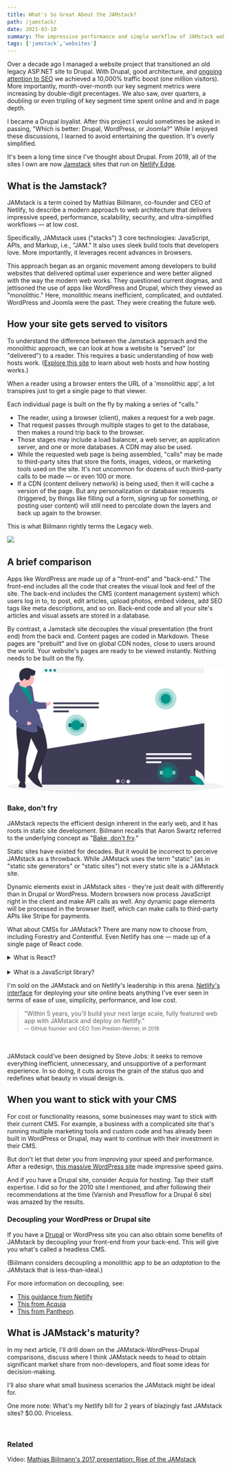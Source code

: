 ```yaml
---
title: What's So Great About the JAMstack?
path: /jamstack/
date: 2021-03-10
summary: The impressive performance and simple workflow of JAMstack websites is leaving monolithic apps and practices behind.
tags: ['jamstack','websites']
---
```


Over a decade ago I managed a website project that transitioned an old legacy ASP.NET site to Drupal. With Drupal, good architecture, and <a href="/seo-set-forget">ongoing attention to SEO</a> we achieved a 10,000% traffic boost (one million visitors). More importantly, month-over-month our key segment metrics were increasing by double-digit precentages. We also saw, over quarters, a doubling or even tripling of key segment time spent online and and in page depth. 

I became a Drupal loyalist. After this project I would sometimes be asked in passing, "Which is better: Drupal, WordPress, or Joomla?" While I enjoyed these discussions, I learned to avoid entertaining the question. It's overly simplified. 

It's been a long time since I've thought about Drupal. From 2019, all of the sites I own are now <a href="https://jamstack.org/" target="blank">Jamstack</a> sites that run on <a href="https://www.netlify.com/" target="blank">Netlify Edge</a>. 

## What is the Jamstack? 

JAMstack is a term coined by Mathias Biilmann, co-founder and CEO of Netlify, to describe a modern approach to web architecture that delivers impressive speed, performance, scalability, security, and ultra-simplified workflows — at low cost.

Specifically, JAMstack uses ("stacks") 3 core technologies: JavaScript, APIs, and Markup, i.e., "JAM." It also uses sleek build tools that developers love. More importantly, it leverages recent advances in browsers.

This approach began as an organic movement among developers to build websites that delivered optimal user experience and were better aligned with the way the modern web works. They questioned current dogmas, and jettisoned the use of apps like WordPress and Drupal, which they viewed as "monolithic." Here, monolithic means inefficient, complicated, and outdated. WordPress and Joomla were the past. They were creating the future web.

## How your site gets served to visitors

To understand the difference between the Jamstack approach and the monolithic approach, we can look at how a website is "served" (or "delivered") to a reader. This requires a basic understanding of how web hosts work. (<a href="https://www.whoishostingthis.com/hosting-reviews/" target="blank">Explore this site</a> to learn  about web hosts and how hosting works.)

When a reader using a browser enters the URL of a 'monolithic app', a lot transpires just to get a single page to that viewer.

Each individual page is built on the fly by making a series of "calls." 

* The reader, using a browser (client), makes a request for a web page. 
* That request passes through multiple stages to get to the database, then makes a round trip back to the browser. 
* Those stages may include a load balancer, a web server, an application server, and one or more databases. A CDN may also be used.
* While the requested web page is being assembled, "calls" may be made to third-party sites that store the fonts, images, videos, or marketing tools used on the site. It's not uncommon for dozens of such third-party calls to be made — or even 100 or more.
* If a CDN (content delivery network) is being used, then it will cache a version of the page. But any personalization or database requests (triggered, by things like filling out a form, signing up for something, or posting user content) will still need to percolate down the layers and back up again to the browser.

This is what Biilmann rightly terms the Legacy web. 

<img src="https://res.cloudinary.com/icecloud7/image/upload/f_auto/v1614574590/SignalFox/evolution-of-web_ynrwep.png">

## A brief comparison

Apps like WordPress are made up of a "front-end" and "back-end." The front-end includes all the code that creates the visual look and feel of the site. The back-end includes the CMS (content management system) which users log in to, to post, edit articles, upload photos, embed videos, add SEO tags like meta descriptions, and so on. Back-end code and all your site's articles and visual assets are stored in a database.

By contrast, a Jamstack site decouples the visual presentation (the front end) from the back end. Content pages are coded in Markdown. These pages are "prebuilt" and live on global CDN nodes, close to users around the world. Your website's pages are ready to be viewed instantly. Nothing needs to be built on the fly. 

![website design](../static/web-design.svg)

### Bake, don't fry 

JAMstack repects the efficient design inherent in the early web, and it has roots in static site development. Biilmann recalls that Aaron Swartz referred to the underlying concept as "<a href="http://www.aaronsw.com/weblog/000404" target="blank">Bake, don't fry</a>." 

Static sites have existed for decades. But it would be incorrect to perceive JAMstack as a throwback. While JAMstack uses the term "static" (as in "static site generators" or "static sites") not every static site is a JAMstack site.

Dynamic elements exist in JAMstack sites - they're just dealt with differently than in Drupal or WordPress. Modern browsers now process JavaScript right in the client and make API calls as well. Any dynamic page elements will be processed in the browser itself, which can make calls to third-party APIs like Stripe for payments. 

What about CMSs for JAMstack? There are many now to choose from, including Forestry and Contentful. Even Netlify has one — made up of a single page of React code.

<details>
  <summary>What is React?</summary><br/>
   <ul class="highlight2">
     <li>React is an <a href="https://reactjs.org/docs/how-to-contribute.html" target="blank">open source JavaScript library, created by Facebook engineers</a>. It's used to create fast, interactive user-interfaces.</li>
 </ul>

</details>
<br/>
<details>
  <summary>What is a JavaScript library?</summary><br/>
   <ul class="highlight2">
     <li>A JavaScript library is a collection of pre-built JavaScript functions. Using pre-built functions speeds the development process: the programmer doesn't need to build everything from scratch .</li>
 </ul>

</details>

I'm sold on the JAMstack and on Netlify's leadership in this arena. <a href="https://www.netlify.com/products/edge/">Netlify's interface</a> for deploying your site online beats anything I've ever seen in terms of ease of use, simplicity, performance, and low cost.
<br/>
> "Within 5 years, you'll build your next large scale, fully featured web app with JAMstack and deploy on Netlify." <br/>
<small>—  GitHub founder and CEO Tom Preston-Werner, in 2018</small>

<br/>
<br/>
JAMstack could've been designed by Steve Jobs: it seeks to remove everything inefficient, unnecessary, and unsupportive of a performant experience. In so doing, it cuts across the grain of the status quo and redefines what beauty in visual design is.


## When you want to stick with your CMS

For cost or functionality reasons, some businesses may want to stick with their current CMS. For example, a business with a complicated site that's running multiple marketing tools and custom code and has already been built in WordPress or Drupal, may want to continue with their investment in their CMS.

But don't let that deter you from improving your speed and performance. After a redesign, <a href="https://developers.google.com/speed/pagespeed/insights/?url=https%3A%2F%2Fdigital.com%2F&tab=mobile" target="blank">this massive WordPress site</a> made impressive speed gains.

And if you have a Drupal site, consider Acquia for hosting. Tap their staff expertise. I did so for the 2010 site I mentioned, and after following their recommendations at the time (Varnish and Pressflow for a Drupal 6 site) was amazed by the results.


### Decoupling your WordPress or Drupal site

If you have a <a href="https://www.drupal.org/" target="blank">Drupal</a> or WordPress site you can also obtain some benefits of JAMstack by decoupling your front-end from your back-end. This will give you what's called a headless CMS. 

(Biilmann considers decoupling a monolithic app to be an <em>adaptation</em> to the JAMstack that is less-than-ideal.)

For more information on decoupling, see:
* <a href="https://www.netlify.com/with/drupal/?" target="blank">This guidance from Netlify</a>
* <a href="https://www.acquia.com/resources/decoupled-drupal" target="blank">This from Acquia</a>
* <a href="https://pantheon.io/features/decoupled-cms" target="blank">This from Pantheon</a>.

## What is JAMstack's maturity?

In my next article, I'll drill down on the JAMstack-WordPress-Drupal comparisons, discuss where I think JAMstack needs to head to obtain significant market share from non-developers, and float some ideas for decision-making. 

I'll also share what small business scenarios the JAMstack might be ideal for. 

One more note: What's my Netlify bill for 2 years of blazingly fast JAMstack sites? $0.00. Priceless. 


<br/>

### Related 

Video: <a href="https://www.youtube.com/watch?v=uWTMEDEPw8c" target="blank">Mathias Biilmann's 2017 presentation: Rise of the JAMstack</a>


